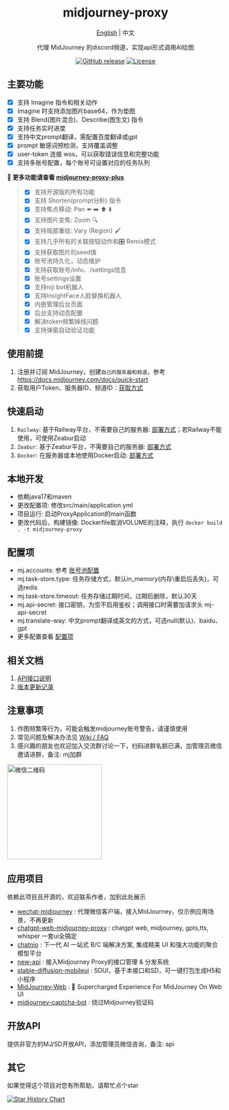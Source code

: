<div align="center">

<h1 align="center">midjourney-proxy</h1>

[English](./README_US.md) | 中文

代理 MidJourney 的discord频道，实现api形式调用AI绘图

[![GitHub release](https://img.shields.io/static/v1?label=release&message=v2.6.3&color=blue)](https://www.github.com/novicezk/midjourney-proxy)
[![License](https://img.shields.io/badge/license-Apache%202-4EB1BA.svg)](https://www.apache.org/licenses/LICENSE-2.0.html)

</div>

## 主要功能

- [x] 支持 Imagine 指令和相关动作
- [x] Imagine 时支持添加图片base64，作为垫图
- [x] 支持 Blend(图片混合)、Describe(图生文) 指令
- [x] 支持任务实时进度
- [x] 支持中文prompt翻译，需配置百度翻译或gpt
- [x] prompt 敏感词预检测，支持覆盖调整
- [x] user-token 连接 wss，可以获取错误信息和完整功能
- [x] 支持多账号配置，每个账号可设置对应的任务队列

**🚀 更多功能请查看 [midjourney-proxy-plus](https://github.com/litter-coder/midjourney-proxy-plus)**
> - [x] 支持开源版的所有功能
> - [x] 支持 Shorten(prompt分析) 指令
> - [x] 支持焦点移动: Pan ⬅️ ➡️ ⬆️ ⬇️
> - [x] 支持图片变焦: Zoom 🔍
> - [x] 支持局部重绘: Vary (Region) 🖌
> - [x] 支持几乎所有的关联按钮动作和🎛️ Remix模式
> - [x] 支持获取图片的seed值
> - [x] 账号池持久化，动态维护
> - [x] 支持获取账号/info、/settings信息
> - [x] 账号settings设置
> - [x] 支持niji bot机器人
> - [x] 支持InsightFace人脸替换机器人
> - [x] 内嵌管理后台页面
> - [x] 后台支持动态配置
> - [x] 解决token频繁掉线问题
> - [x] 支持弹窗自动验证功能

## 使用前提

1. 注册并订阅 MidJourney，创建`自己的服务器和频道`，参考 https://docs.midjourney.com/docs/quick-start
2. 获取用户Token、服务器ID、频道ID：[获取方式](./docs/discord-params.md)

## 快速启动

1. `Railway`: 基于Railway平台，不需要自己的服务器: [部署方式](./docs/railway-start.md)；若Railway不能使用，可使用Zeabur启动
2. `Zeabur`: 基于Zeabur平台，不需要自己的服务器: [部署方式](./docs/zeabur-start.md)
3. `Docker`: 在服务器或本地使用Docker启动: [部署方式](./docs/docker-start.md)

## 本地开发

- 依赖java17和maven
- 更改配置项: 修改src/main/application.yml
- 项目运行: 启动ProxyApplication的main函数
- 更改代码后，构建镜像: Dockerfile取消VOLUME的注释，执行 `docker build . -t midjourney-proxy`

## 配置项

- mj.accounts: 参考 [账号池配置](./docs/config.md#%E8%B4%A6%E5%8F%B7%E6%B1%A0%E9%85%8D%E7%BD%AE%E5%8F%82%E8%80%83)
- mj.task-store.type: 任务存储方式，默认in_memory(内存\重启后丢失)，可选redis
- mj.task-store.timeout: 任务存储过期时间，过期后删除，默认30天
- mj.api-secret: 接口密钥，为空不启用鉴权；调用接口时需要加请求头 mj-api-secret
- mj.translate-way: 中文prompt翻译成英文的方式，可选null(默认)、baidu、gpt
- 更多配置查看 [配置项](./docs/config.md)

## 相关文档

1. [API接口说明](./docs/api.md)
2. [版本更新记录](https://github.com/novicezk/midjourney-proxy/wiki/%E6%9B%B4%E6%96%B0%E8%AE%B0%E5%BD%95)

## 注意事项

1. 作图频繁等行为，可能会触发midjourney账号警告，请谨慎使用
2. 常见问题及解决办法见 [Wiki / FAQ](https://github.com/novicezk/midjourney-proxy/wiki/FAQ)
3. 感兴趣的朋友也欢迎加入交流群讨论一下，扫码进群名额已满，加管理员微信邀请进群，备注: mj加群

 <img src="https://raw.githubusercontent.com/novicezk/midjourney-proxy/main/docs/manager-qrcode.png" width="220" alt="微信二维码"/>

## 应用项目

依赖此项目且开源的，欢迎联系作者，加到此处展示

- [wechat-midjourney](https://github.com/novicezk/wechat-midjourney) : 代理微信客户端，接入MidJourney，仅示例应用场景，不再更新
- [chatgpt-web-midjourney-proxy](https://github.com/Dooy/chatgpt-web-midjourney-proxy) : chatgpt web, midjourney,
  gpts,tts, whisper 一套ui全搞定
- [chatnio](https://github.com/Deeptrain-Community/chatnio) : 下一代 AI 一站式 B/C 端解决方案, 集成精美 UI 和强大功能的聚合模型平台
- [new-api](https://github.com/Calcium-Ion/new-api) : 接入Midjourney Proxy的接口管理 & 分发系统
- [stable-diffusion-mobileui](https://github.com/yuanyuekeji/stable-diffusion-mobileui) : SDUI，基于本接口和SD，可一键打包生成H5和小程序
- [MidJourney-Web](https://github.com/ConnectAI-E/MidJourney-Web) : 🍎 Supercharged Experience For MidJourney On Web UI
- [midjourney-captcha-bot](https://github.com/ye4241/midjourney-captcha-bot) : 绕过Midjourney验证码

## 开放API

提供非官方的MJ/SD开放API，添加管理员微信咨询，备注: api

## 其它

如果觉得这个项目对您有所帮助，请帮忙点个star

[![Star History Chart](https://api.star-history.com/svg?repos=novicezk/midjourney-proxy&type=Date)](https://star-history.com/#novicezk/midjourney-proxy&Date)
